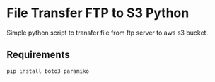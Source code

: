 # File Transfer FTP to S3 Python

Simple python script to transfer file from ftp server to aws s3 bucket.

## Requirements
`pip install boto3 paramiko`
